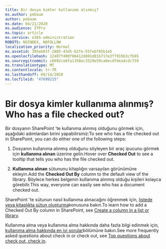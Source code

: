 ```yaml
---
title: Bir dosya kimler kullanıma alınmış?
ms.author: pebaum
author: pebaum
ms.date: 04/21/2020
ms.audience: ITPro
ms.topic: article
ms.service: o365-administration
ROBOTS: NOINDEX, NOFOLLOW
localization_priority: Normal
ms.assetid: 395eb03f-2885-43d5-b2fe-55febf85b1e5
ms.openlocfilehash: 12407f490f80412d801d01b717e3f7919b3cfb05
ms.sourcegitcommit: c6692ce0fa1358ec3529e59ca0ecdfdea4cdc759
ms.translationtype: MT
ms.contentlocale: tr-TR
ms.lasthandoff: 09/14/2020
ms.locfileid: "47699215"
---
```

# <a name="who-has-a-file-checked-out"></a><span data-ttu-id="7afe3-102">Bir dosya kimler kullanıma alınmış?</span><span class="sxs-lookup"><span data-stu-id="7afe3-102">Who has a file checked out?</span></span>

<span data-ttu-id="7afe3-103">Bir dosyanın SharePoint 'te kullanıma alınmış olduğunu görmek için, aşağıdaki adımlardan birini yapabilirsiniz:</span><span class="sxs-lookup"><span data-stu-id="7afe3-103">To see who has a file checked out in SharePoint, you can do either one of the following steps:</span></span>
  
1. <span data-ttu-id="7afe3-104">Dosyanın kullanıma alınmış olduğunu söyleyen bir araç ipucunu görmek için **kullanıma alınan** üzerine gelin.</span><span class="sxs-lookup"><span data-stu-id="7afe3-104">Hover over **Checked Out** to see a tooltip that tells you who has the file checked out.</span></span> 
    
2. <span data-ttu-id="7afe3-105">**Kullanıma alınan** sütununu kitaplığın varsayılan görünümüne ekleyin.</span><span class="sxs-lookup"><span data-stu-id="7afe3-105">Add the **Checked Out By** column to the default view of the library.</span></span> <span data-ttu-id="7afe3-106">Böylece herkes belgenin kullanıma alınmış olduğu kişileri kolayca görebilir.</span><span class="sxs-lookup"><span data-stu-id="7afe3-106">This way, everyone can easily see who has a document checked out.</span></span> 
    
<span data-ttu-id="7afe3-107">SharePoint 'te sütunun nasıl kullanıma alınacağını öğrenmek için, [listede veya kitaplıkta sütun oluşturma](https://go.microsoft.com/fwlink/?linkid=2019591)konusuna bakın.</span><span class="sxs-lookup"><span data-stu-id="7afe3-107">To learn how to add a Checked Out By column in SharePoint, see [Create a column in a list or library](https://go.microsoft.com/fwlink/?linkid=2019591).</span></span> 
  
<span data-ttu-id="7afe3-108">Kullanıma alma veya kullanıma alma hakkında daha fazla bilgi edinmek için, [kullanıma alma hakkında en iyi sorular](https://go.microsoft.com/fwlink/?linkid=2018786)bölümüne bakın.</span><span class="sxs-lookup"><span data-stu-id="7afe3-108">See more frequently asked questions about check in or check out, see [Top questions about check out, check in](https://go.microsoft.com/fwlink/?linkid=2018786).</span></span>
  

